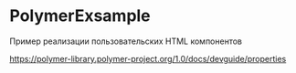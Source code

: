 # PolymerExsample
Пример реализации пользовательских HTML компонентов


https://polymer-library.polymer-project.org/1.0/docs/devguide/properties
